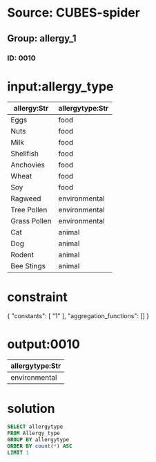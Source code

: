 # Source: CUBES-spider
## Group: allergy_1
### ID: 0010

# input:allergy_type

| allergy:Str | allergytype:Str |
|---|---|
| Eggs | food |
| Nuts | food |
| Milk | food |
| Shellfish | food |
| Anchovies | food |
| Wheat | food |
| Soy | food |
| Ragweed | environmental |
| Tree Pollen | environmental |
| Grass Pollen | environmental |
| Cat | animal |
| Dog | animal |
| Rodent | animal |
| Bee Stings | animal |

# constraint

{
  "constants": [
    "1"
  ],
  "aggregation_functions": []
}

# output:0010

| allergytype:Str |
|---|
| environmental |

# solution

```sql
SELECT allergytype
FROM Allergy_type
GROUP BY allergytype
ORDER BY count(*) ASC
LIMIT 1
```
